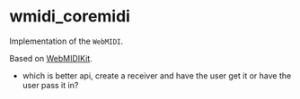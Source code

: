 # wmidi_coremidi

Implementation of the `WebMIDI`.

Based on [WebMIDIKit](https://github.com/adamnemecek/WebMIDIKit).

<!-- 
# potentially useful rust features
* mpsc::receiver
* pinning?
-->

<!-- Uses coremidi-sys as opposed to coremidi since coremidi imposes -->

* which is better api, create a receiver and have the user get it or have the user pass it in?
